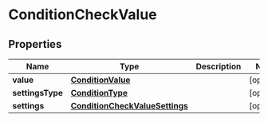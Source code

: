 
# ConditionCheckValue

## Properties
Name | Type | Description | Notes
------------ | ------------- | ------------- | -------------
**value** | [**ConditionValue**](ConditionValue.md) |  |  [optional]
**settingsType** | [**ConditionType**](ConditionType.md) |  |  [optional]
**settings** | [**ConditionCheckValueSettings**](ConditionCheckValueSettings.md) |  |  [optional]



